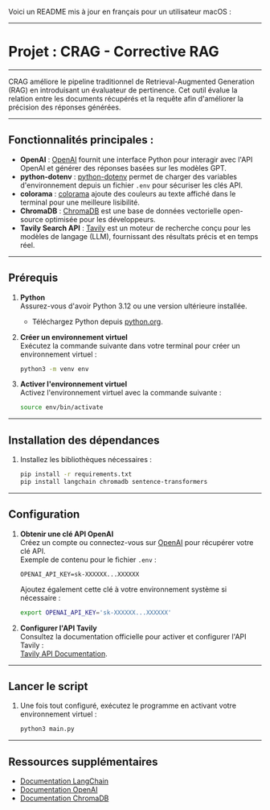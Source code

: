 Voici un README mis à jour en français pour un utilisateur macOS :

---

# Projet : CRAG - Corrective RAG

---

CRAG améliore le pipeline traditionnel de Retrieval-Augmented Generation (RAG) en introduisant un évaluateur de pertinence. Cet outil évalue la relation entre les documents récupérés et la requête afin d'améliorer la précision des réponses générées.

---

## Fonctionnalités principales :

- **OpenAI** : [OpenAI](https://python.langchain.com/docs/integrations/platforms/openai) fournit une interface Python pour interagir avec l'API OpenAI et générer des réponses basées sur les modèles GPT.
- **python-dotenv** : [python-dotenv](https://pypi.org/project/python-dotenv/) permet de charger des variables d'environnement depuis un fichier `.env` pour sécuriser les clés API.
- **colorama** : [colorama](https://pypi.org/project/colorama/) ajoute des couleurs au texte affiché dans le terminal pour une meilleure lisibilité.
- **ChromaDB** : [ChromaDB](https://python.langchain.com/v0.2/docs/integrations/vectorstores/chroma/) est une base de données vectorielle open-source optimisée pour les développeurs.
- **Tavily Search API** : [Tavily](https://app.tavily.com/documentation/apis) est un moteur de recherche conçu pour les modèles de langage (LLM), fournissant des résultats précis et en temps réel.

---

## Prérequis

1. **Python**  
   Assurez-vous d'avoir Python 3.12 ou une version ultérieure installée.  
   - Téléchargez Python depuis [python.org](https://www.python.org/downloads/).

2. **Créer un environnement virtuel**  
   Exécutez la commande suivante dans votre terminal pour créer un environnement virtuel :
   ```bash
   python3 -m venv env
   ```

3. **Activer l'environnement virtuel**  
   Activez l'environnement virtuel avec la commande suivante :
   ```bash
   source env/bin/activate
   ```

---

## Installation des dépendances

1. Installez les bibliothèques nécessaires :  
   ```bash
   pip install -r requirements.txt
   pip install langchain chromadb sentence-transformers
   ```

---

## Configuration

1. **Obtenir une clé API OpenAI**  
   Créez un compte ou connectez-vous sur [OpenAI](https://platform.openai.com/account/api-keys) pour récupérer votre clé API.  
   Exemple de contenu pour le fichier `.env` :  
   ```
   OPENAI_API_KEY=sk-XXXXXX...XXXXXX
   ```

   Ajoutez également cette clé à votre environnement système si nécessaire :
   ```bash
   export OPENAI_API_KEY='sk-XXXXXX...XXXXXX'
   ```

2. **Configurer l'API Tavily**  
   Consultez la documentation officielle pour activer et configurer l'API Tavily :  
   [Tavily API Documentation](https://app.tavily.com/documentation/apis).

---

## Lancer le script

1. Une fois tout configuré, exécutez le programme en activant votre environnement virtuel :  
   ```bash
   python3 main.py
   ```

---

## Ressources supplémentaires

- [Documentation LangChain](https://js.langchain.com/v0.1/docs/)
- [Documentation OpenAI](https://platform.openai.com/docs/)
- [Documentation ChromaDB](https://python.langchain.com/v0.2/docs/integrations/vectorstores/chroma/)
